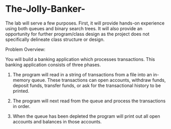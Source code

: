 # The-Jolly-Banker-
The lab will serve a few purposes.  First, it will provide hands-on experience using both queues 
and binary search trees.  It will also provide an opportunity for further program/class design as 
the project does not specifically delineate class structure or design.   
 
 
Problem Overview: 
 
You will build a banking application which processes transactions.  This banking 
application consists of three phases.   
 
1) The program will read in a string of transactions from a file into an in-memory queue. 
These transactions can open accounts, withdraw funds, deposit funds, transfer funds, or ask for 
the transactional history to be printed. 
 
2) The program will next read from the queue and process the transactions in order. 
 
3)  When the queue has been depleted the program will print out all open accounts and 
balances in those accounts. 
 

